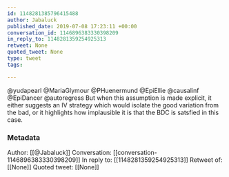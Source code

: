 ```yaml
---
id: 1148281385796415488
author: Jabaluck
published_date: 2019-07-08 17:23:11 +00:00
conversation_id: 1146896383330398209
in_reply_to: 1148281359254925313
retweet: None
quoted_tweet: None
type: tweet
tags:

---
```


@yudapearl @MariaGlymour @PHuenermund @EpiEllie @causalinf @EpiDancer @autoregress But when this assumption is made explicit, it either suggests an IV strategy which would isolate the good variation from the bad, or it highlights how implausible it is that the BDC is satsfied in this case.

### Metadata

Author: [[@Jabaluck]]
Conversation: [[conversation-1146896383330398209]]
In reply to: [[1148281359254925313]]
Retweet of: [[None]]
Quoted tweet: [[None]]
